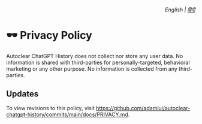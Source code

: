 <div align="right">
    <h6>
        <picture>
            <source type="image/svg+xml" media="(prefers-color-scheme: dark)" srcset="https://raw.githubusercontent.com/KudoAI/chatgpt.js/main/media/images/icons/earth-americas-white-icon32.svg">
            <img height=14 src="https://raw.githubusercontent.com/KudoAI/chatgpt.js/main/media/images/icons/earth-americas-icon32.svg">
        </picture>
        &nbsp;English |
        <a href="hi/PRIVACY.md">हिंदी</a>
    </h6>
</div>

# 🕶️ Privacy Policy

Autoclear ChatGPT History does not collect nor store any user data. No information is shared with third-parties for personally-targeted, behavioral marketing or any other purpose. No information is collected from any third-parties. 

## Updates

To view revisions to this policy, visit https://github.com/adamlui/autoclear-chatgpt-history/commits/main/docs/PRIVACY.md.

